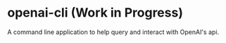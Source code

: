# openai-cli (Work in Progress)
A command line application to help query and interact with OpenAI's api.
